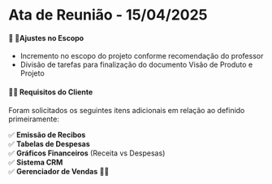 # Ata de Reunião - 15/04/2025

#### 📌 📌Ajustes no Escopo
- Incremento no escopo do projeto conforme recomendação do professor
- Divisão de tarefas para finalização do documento Visão de Produto e Projeto

#### 📌📌 Requisitos do Cliente
Foram solicitados os seguintes itens adicionais em relação ao definido primeiramente:

✅ **Emissão de Recibos**  
✅ **Tabelas de Despesas**  
✅ **Gráficos Financeiros** (Receita vs Despesas)  
✅ **Sistema CRM**  
✅ **Gerenciador de Vendas**  📌📌

